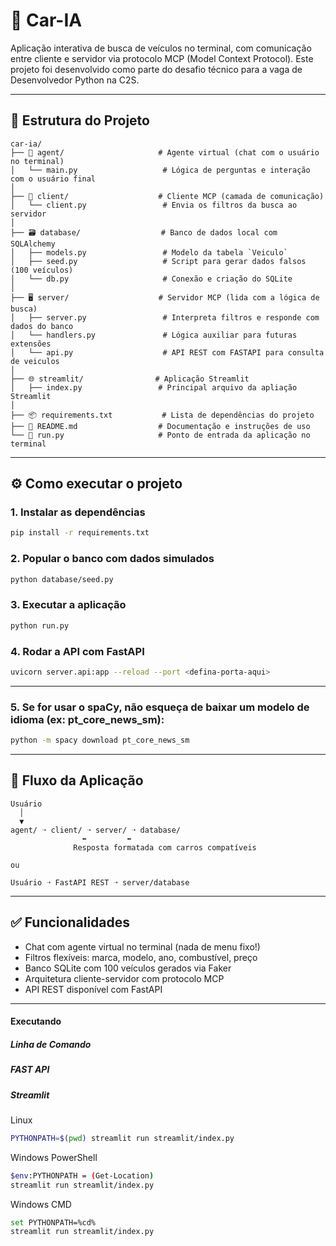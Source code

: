 # 🚗 Car-IA

Aplicação interativa de busca de veículos no terminal, com comunicação entre cliente e servidor via protocolo MCP (Model Context Protocol). Este projeto foi desenvolvido como parte do desafio técnico para a vaga de Desenvolvedor Python na C2S.

---

## 🧭 Estrutura do Projeto

```
car-ia/
├── 🧠 agent/                     # Agente virtual (chat com o usuário no terminal)
│   └── main.py                   # Lógica de perguntas e interação com o usuário final
│
├── 📡 client/                    # Cliente MCP (camada de comunicação)
│   └── client.py                 # Envia os filtros da busca ao servidor
│
├── 🗃️ database/                  # Banco de dados local com SQLAlchemy
│   ├── models.py                 # Modelo da tabela `Veiculo`
│   ├── seed.py                   # Script para gerar dados falsos (100 veículos)
│   └── db.py                     # Conexão e criação do SQLite
│
├── 🖥️ server/                    # Servidor MCP (lida com a lógica de busca)
│   ├── server.py                 # Interpreta filtros e responde com dados do banco
│   └── handlers.py               # Lógica auxiliar para futuras extensões
│   └── api.py                    # API REST com FASTAPI para consulta de veiculos
│
├── 🌐 streamlit/                # Aplicação Streamlit
│   ├── index.py                 # Principal arquivo da apliação Streamlit
│
├── 📦 requirements.txt           # Lista de dependências do projeto
├── 📖 README.md                  # Documentação e instruções de uso
└── 🚀 run.py                     # Ponto de entrada da aplicação no terminal
```

---

## ⚙️ Como executar o projeto

### 1. Instalar as dependências

```bash
pip install -r requirements.txt
```

### 2. Popular o banco com dados simulados

```bash
python database/seed.py
```

### 3. Executar a aplicação

```bash
python run.py
```

### 4. Rodar a API com FastAPI

```bash
uvicorn server.api:app --reload --port <defina-porta-aqui>
```

---

### 5. Se for usar o spaCy, não esqueça de baixar um modelo de idioma (ex: pt_core_news_sm):

```bash
python -m spacy download pt_core_news_sm
```

---

## 🧩 Fluxo da Aplicação

```
Usuário
  │
  ▼
agent/ ➝ client/ ➝ server/ ➝ database/
                ⬅         ⬅
              Resposta formatada com carros compatíveis

ou

Usuário ➝ FastAPI REST ➝ server/database
```

---

## ✅ Funcionalidades

- Chat com agente virtual no terminal (nada de menu fixo!)
- Filtros flexíveis: marca, modelo, ano, combustível, preço
- Banco SQLite com 100 veículos gerados via Faker
- Arquitetura cliente-servidor com protocolo MCP
- API REST disponível com FastAPI

---

#### Executando

##### Linha de Comando

##### FAST API

##### Streamlit

Linux
```bash
PYTHONPATH=$(pwd) streamlit run streamlit/index.py
```

Windows PowerShell
```bash
$env:PYTHONPATH = (Get-Location)
streamlit run streamlit/index.py
```

Windows CMD
```bash
set PYTHONPATH=%cd%
streamlit run streamlit/index.py
```
